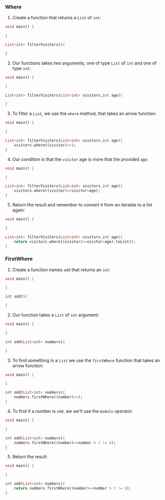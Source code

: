 ### Where

1. Create a function that returns a `List` of `int`:

```dart
void main() {

}

List<int> filterVisitors(){

}
```

2. Our functions takes two arguments, one of type `List` of `int` and one of type `int`:

```dart
void main() {

}

List<int> filterVisitors(List<int> visitors,int age){

}
```

3. To filter a `List`, we use the `where` method, that takes an arrow function:

```dart
void main() {

}

List<int> filterVisitors(List<int> visitors,int age){
    visitors.where((visitor)=>);
}
```

4. Our condition is that the `visitor` age is more that the provided `age`:

```dart
void main() {

}

List<int> filterVisitors(List<int> visitors,int age){
    visitors.where((visitor)=>visitor>age);
}
```

5. Return the result and remember to convert it from an iterable to a list again:

```dart
void main() {

}

List<int> filterVisitors(List<int> visitors,int age){
    return visitors.where((visitor)=>visitor>age).toList();
}
```

### FirstWhere

1. Create a function names `odd` that returns an `int`:

```dart
void main() {

}

int odd(){

}
```

2. Our function takes a `List` of `int` argument:

```dart
void main() {

}

int odd(List<int> numbers){

}
```

3. To find something in a `List` we use the `firstWhere` function that takes an arrow function:

```dart
void main() {

}

int odd(List<int> numbers){
    numbers.firstWhere((number)=>);
}
```

4. To find if a number is `odd`, we we'll use the `modulo` operator:

```dart
void main() {

}

int odd(List<int> numbers){
    numbers.firstWhere((number)=>number % 2 != 0);
}
```

5. Return the result:

```dart
void main() {

}

int odd(List<int> numbers){
    return numbers.firstWhere((number)=>number % 2 != 0);
}
```
